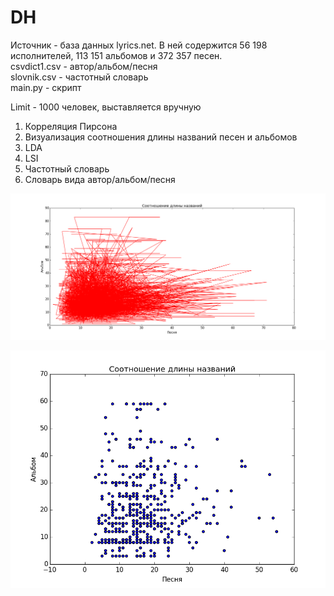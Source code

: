# DH
Источник - база данных lyrics.net. В ней содержится 56 198 исполнителей, 113 151 альбомов и 372 357 песен.   
csvdict1.csv - автор/альбом/песня  
slovnik.csv - частотный словарь  
main.py - скрипт

Limit - 1000 человек, выставляется вручную

1. Корреляция Пирсона  
2. Визуализация соотношения длины названий песен и альбомов
3. LDA
4. LSI
5. Частотный словарь  
6. Словарь вида автор/альбом/песня



![alt text](https://github.com/haniani/DH/blob/master/First%20correlation%20plot.png "First correlation plot")

![alt text](https://github.com/haniani/DH/blob/master/Second%20correlation%20plot.png "Second correlation plot")
